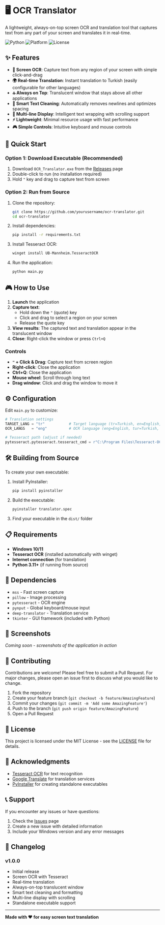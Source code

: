 # 🖥️ OCR Translator

A lightweight, always-on-top screen OCR and translation tool that captures text from any part of your screen and translates it in real-time.

![Python](https://img.shields.io/badge/python-3.11+-blue.svg)
![Platform](https://img.shields.io/badge/platform-Windows-lightgrey.svg)
![License](https://img.shields.io/badge/license-MIT-green.svg)

## ✨ Features

- **🎯 Screen OCR**: Capture text from any region of your screen with simple click-and-drag
- **🌍 Real-time Translation**: Instant translation to Turkish (easily configurable for other languages)
- **🔝 Always on Top**: Translucent window that stays above all other applications
- **🧹 Smart Text Cleaning**: Automatically removes newlines and optimizes spacing
- **📱 Multi-line Display**: Intelligent text wrapping with scrolling support
- **⚡ Lightweight**: Minimal resource usage with fast performance
- **🎮 Simple Controls**: Intuitive keyboard and mouse controls

## 🚀 Quick Start

### Option 1: Download Executable (Recommended)
1. Download `OCR_Translator.exe` from the [Releases](https://github.com/yourusername/ocr-translator/releases) page
2. Double-click to run (no installation required)
3. Hold `"` key and drag to capture text from screen

### Option 2: Run from Source
1. Clone the repository:
   ```bash
   git clone https://github.com/yourusername/ocr-translator.git
   cd ocr-translator
   ```

2. Install dependencies:
   ```bash
   pip install -r requirements.txt
   ```

3. Install Tesseract OCR:
   ```bash
   winget install UB-Mannheim.TesseractOCR
   ```

4. Run the application:
   ```bash
   python main.py
   ```

## 🎮 How to Use

1. **Launch** the application
2. **Capture text**: 
   - Hold down the `"` (quote) key
   - Click and drag to select a region on your screen
   - Release the quote key
3. **View results**: The captured text and translation appear in the translucent window
4. **Close**: Right-click the window or press `Ctrl+Q`

### Controls
- **`"` + Click & Drag**: Capture text from screen region
- **Right-click**: Close the application
- **Ctrl+Q**: Close the application
- **Mouse wheel**: Scroll through long text
- **Drag window**: Click and drag the window to move it

## ⚙️ Configuration

Edit `main.py` to customize:

```python
# Translation settings
TARGET_LANG = "tr"           # Target language (tr=Turkish, en=English, etc.)
OCR_LANGS   = "eng"          # OCR language (eng=English, tur=Turkish, etc.)

# Tesseract path (adjust if needed)
pytesseract.pytesseract.tesseract_cmd = r"C:\Program Files\Tesseract-OCR\tesseract.exe"
```

## 🛠️ Building from Source

To create your own executable:

1. Install PyInstaller:
   ```bash
   pip install pyinstaller
   ```

2. Build the executable:
   ```bash
   pyinstaller translator.spec
   ```

3. Find your executable in the `dist/` folder

## 📋 Requirements

- **Windows 10/11**
- **Tesseract OCR** (installed automatically with winget)
- **Internet connection** (for translation)
- **Python 3.11+** (if running from source)

## 🔧 Dependencies

- `mss` - Fast screen capture
- `pillow` - Image processing
- `pytesseract` - OCR engine
- `pynput` - Global keyboard/mouse input
- `deep-translator` - Translation service
- `tkinter` - GUI framework (included with Python)

## 🎨 Screenshots

*Coming soon - screenshots of the application in action*

## 🤝 Contributing

Contributions are welcome! Please feel free to submit a Pull Request. For major changes, please open an issue first to discuss what you would like to change.

1. Fork the repository
2. Create your feature branch (`git checkout -b feature/AmazingFeature`)
3. Commit your changes (`git commit -m 'Add some AmazingFeature'`)
4. Push to the branch (`git push origin feature/AmazingFeature`)
5. Open a Pull Request

## 📝 License

This project is licensed under the MIT License - see the [LICENSE](LICENSE) file for details.

## 🙏 Acknowledgments

- [Tesseract OCR](https://github.com/tesseract-ocr/tesseract) for text recognition
- [Google Translate](https://translate.google.com/) for translation services
- [PyInstaller](https://www.pyinstaller.org/) for creating standalone executables

## 📞 Support

If you encounter any issues or have questions:

1. Check the [Issues](https://github.com/yourusername/ocr-translator/issues) page
2. Create a new issue with detailed information
3. Include your Windows version and any error messages

## 🔄 Changelog

### v1.0.0
- Initial release
- Screen OCR with Tesseract
- Real-time translation
- Always-on-top translucent window
- Smart text cleaning and formatting
- Multi-line display with scrolling
- Standalone executable support

---

**Made with ❤️ for easy screen text translation**